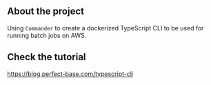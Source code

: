 ## About the project

Using `Commander` to create a dockerized TypeScript CLI to be used for running batch jobs on AWS.

## Check the tutorial

https://blog.perfect-base.com/typescript-cli
